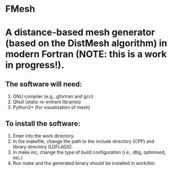 # FMesh
A distance-based mesh generator (based on the DistMesh algorithm) in modern Fortran (NOTE: this is a work in progress!).
=======================================
The software will need: 
---------------------------------------
1. GNU compiler (e.g., gfortran and gcc)
2. Qhull (static re-entrant libraries)
3. Python3+ (for visualization of mesh)

To install the software:
---------------------------------------
1. Enter into the work directory.
2. In the makefile, change the path to the include directory (CPP) and library directory (LDFLAGS). 
3. In make.inc, change the type of build configuration (i.e., dbg, optimised, etc.) 
4. Run make and the generated binary should be installed in work/bin.


